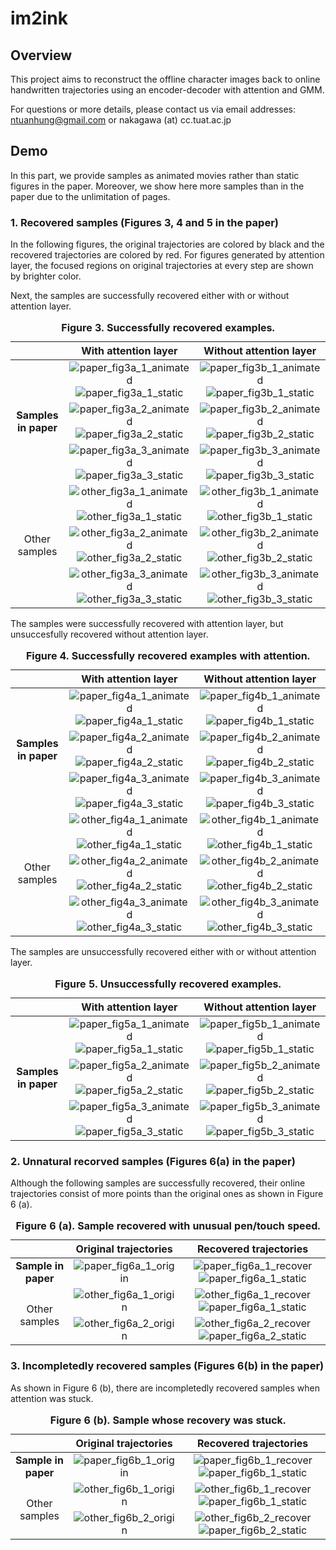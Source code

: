 # im2ink

## Overview
This project aims to reconstruct the offline character images back to online handwritten trajectories using an encoder-decoder with attention and GMM.

For questions or more details, please contact us via email addresses: ntuanhung@gmail.com or nakagawa (at) cc.tuat.ac.jp

## Demo

In this part, we provide samples as animated movies rather than static figures in the paper. 
Moreover, we show here more samples than in the paper due to the unlimitation of pages.

### 1. Recovered samples (Figures 3, 4 and 5 in the paper)

In the following figures, the original trajectories are colored by black and the recovered trajectories are colored by red.
For figures generated by attention layer, the focused regions on original trajectories at every step are shown by brighter color.

Next, the samples are successfully recovered either with or without attention layer.

<table align="center">
    <caption><b>Figure 3. Successfully recovered examples.</b></caption>
    <thead>
        <tr>
            <th> </th>
            <th>With attention layer</th>
            <th>Without attention layer</th>
        </tr>
    </thead>
    <tbody align="center">
        <tr>
            <td rowspan=3><b>Samples in paper</b></td>
            <td>
                <img src="./demo_gif/paper_3a_1_00010_re.gif" alt="paper_fig3a_1_animated" >
                <img src="./demo_gif/paper_3a_1_00010.png" alt="paper_fig3a_1_static" >
            </td>
            <td>
                <img src="./demo_gif/paper_3b_1_00010_re.gif" alt="paper_fig3b_1_animated" >
                <img src="./demo_gif/paper_3b_1_00010.png" alt="paper_fig3b_1_static" >
            </td>
        </tr><!-- 00010 -->
        <tr>
            <td>
                <img src="./demo_gif/paper_3a_2_00133_re.gif" alt="paper_fig3a_2_animated" >
                <img src="./demo_gif/paper_3a_2_00133.png" alt="paper_fig3a_2_static" >
            </td>
            <td>
                <img src="./demo_gif/paper_3b_2_00133_re.gif" alt="paper_fig3b_2_animated" >
                <img src="./demo_gif/paper_3b_2_00133.png" alt="paper_fig3b_2_static" >
            </td>
        </tr><!-- 00133 -->
        <tr>
            <td>
                <img src="./demo_gif/paper_3a_3_00417_re.gif" alt="paper_fig3a_3_animated" >
                <img src="./demo_gif/paper_3a_3_00417.png" alt="paper_fig3a_3_static" >
            </td>
            <td>
                <img src="./demo_gif/paper_3b_3_00417_re.gif" alt="paper_fig3b_3_animated" >
                <img src="./demo_gif/paper_3b_3_00417.png" alt="paper_fig3b_3_static" >
            </td>
        </tr><!-- 00417 -->
        <tr>
            <td rowspan=3>Other samples</td>
            <td>
                <img src="./demo_gif/other_3a_1_00211_re.gif" alt="other_fig3a_1_animated" >
                <img src="./demo_gif/other_3a_1_00211.png" alt="other_fig3a_1_static" >
            </td>
            <td>
                <img src="./demo_gif/other_3b_1_00211_re.gif" alt="other_fig3b_1_animated" >
                <img src="./demo_gif/other_3b_1_00211.png" alt="other_fig3b_1_static" >
            </td>
        </tr><!-- 00211 -->
        <tr>
            <td>
                <img src="./demo_gif/other_3a_2_00137_re.gif" alt="other_fig3a_2_animated" >
                <img src="./demo_gif/other_3a_2_00137.png" alt="other_fig3a_2_static" >
            </td>
            <td>
                <img src="./demo_gif/other_3b_2_00137_re.gif" alt="other_fig3b_2_animated" >
                <img src="./demo_gif/other_3b_2_00137.png" alt="other_fig3b_2_static" >
            </td>
        </tr><!-- 00137 -->
        <tr>
            <td>
                <img src="./demo_gif/other_3a_3_00086_re.gif" alt="other_fig3a_3_animated" >
                <img src="./demo_gif/other_3a_3_00086.png" alt="other_fig3a_3_static" >
            </td>
            <td>
                <img src="./demo_gif/other_3b_3_00086_re.gif" alt="other_fig3b_3_animated" >
                <img src="./demo_gif/other_3b_3_00086.png" alt="other_fig3b_3_static" >
            </td>
        </tr><!-- 00086 -->
    </tbody>
</table>

The samples were successfully recovered with attention layer, but unsuccesfully recovered without attention layer.

<table align="center">
    <caption><b>Figure 4. Successfully recovered examples with attention.</b></caption>
    <thead>
        <tr>
            <th> </th>
            <th>With attention layer</th>
            <th>Without attention layer</th>
        </tr>
    </thead>
    <tbody align="center">
        <tr>
            <td rowspan=3><b>Samples in paper</b></td>
            <td>
                <img src="./demo_gif/paper_4a_1_00449_re.gif" alt="paper_fig4a_1_animated" >
                <img src="./demo_gif/paper_4a_1_00449.png" alt="paper_fig4a_1_static" >
            </td>
            <td>
                <img src="./demo_gif/paper_4b_1_00449_re.gif" alt="paper_fig4b_1_animated" >
                <img src="./demo_gif/paper_4b_1_00449.png" alt="paper_fig4b_1_static" >
            </td>
        </tr><!-- 00449 -->
        <tr>
            <td>
                <img src="./demo_gif/paper_4a_2_00267_re.gif" alt="paper_fig4a_2_animated" >
                <img src="./demo_gif/paper_4a_2_00267.png" alt="paper_fig4a_2_static" >
            </td>
            <td>
                <img src="./demo_gif/paper_4b_2_00267_re.gif" alt="paper_fig4b_2_animated" >
                <img src="./demo_gif/paper_4b_2_00267.png" alt="paper_fig4b_2_static" >
            </td>
        </tr><!-- 00267 -->
        <tr>
            <td>
                <img src="./demo_gif/paper_4a_3_00186_re.gif" alt="paper_fig4a_3_animated" >
                <img src="./demo_gif/paper_4a_3_00186.png" alt="paper_fig4a_3_static" >
            </td>
            <td>
                <img src="./demo_gif/paper_4b_3_00186_re.gif" alt="paper_fig4b_3_animated" >
                <img src="./demo_gif/paper_4b_3_00186.png" alt="paper_fig4b_3_static" >
            </td>
        </tr><!-- 00186 -->
        <tr>
            <td rowspan=3>Other samples</td>
            <td>
                <img src="./demo_gif/other_4a_1_00127_re.gif" alt="other_fig4a_1_animated" >
                <img src="./demo_gif/other_4a_1_00127.png" alt="other_fig4a_1_static" >
            </td>
            <td>
                <img src="./demo_gif/other_4b_1_00127_re.gif" alt="other_fig4b_1_animated" >
                <img src="./demo_gif/other_4b_1_00127.png" alt="other_fig4b_1_static" >
            </td>
        </tr><!-- 00127 -->
        <tr>
            <td>
                <img src="./demo_gif/other_4a_2_00157_re.gif" alt="other_fig4a_2_animated" >
                <img src="./demo_gif/other_4a_2_00157.png" alt="other_fig4a_2_static" >
            </td>
            <td>
                <img src="./demo_gif/other_4b_2_00157_re.gif" alt="other_fig4b_2_animated" >
                <img src="./demo_gif/other_4b_2_00157.png" alt="other_fig4b_2_static" >
            </td>
        </tr><!-- 00157 -->
        <tr>
            <td>
                <img src="./demo_gif/other_4a_3_00179_re.gif" alt="other_fig4a_3_animated" >
                <img src="./demo_gif/other_4a_3_00179.png" alt="other_fig4a_3_static" >
            </td>
            <td>
                <img src="./demo_gif/other_4b_3_00179_re.gif" alt="other_fig4b_3_animated" >
                <img src="./demo_gif/other_4b_3_00179.png" alt="other_fig4b_3_static" >
            </td>
        </tr><!-- 00179 -->
    </tbody>
</table>

The samples are unsuccessfully recovered either with or without attention layer.

<table align="center">
    <caption><b>Figure 5. Unsuccessfully recovered examples.</b></caption>
    <thead>
        <tr>
            <th> </th>
            <th>With attention layer</th>
            <th>Without attention layer</th>
        </tr>
    </thead>
    <tbody align="center">
        <tr>
            <td rowspan=3><b>Samples in paper</b></td>
            <td>
                <img src="./demo_gif/paper_5a_1_36177_re.gif" alt="paper_fig5a_1_animated" >
                <img src="./demo_gif/paper_5a_1_36177.png" alt="paper_fig5a_1_static" >
            </td>
            <td>
                <img src="./demo_gif/paper_5b_1_36177_re.gif" alt="paper_fig5b_1_animated" >
                <img src="./demo_gif/paper_5b_1_36177.png" alt="paper_fig5b_1_static" >
            </td>
        </tr><!-- 36177 -->
        <tr>
            <td>
                <img src="./demo_gif/paper_5a_2_33243_re.gif" alt="paper_fig5a_2_animated" >
                <img src="./demo_gif/paper_5a_2_33243.png" alt="paper_fig5a_2_static" >
            </td>
            <td>
                <img src="./demo_gif/paper_5b_2_33243_re.gif" alt="paper_fig5b_2_animated" >
                <img src="./demo_gif/paper_5b_2_33243.png" alt="paper_fig5b_2_static" >
            </td>
        </tr><!-- 33243 -->        
        <tr>
            <td>
                <img src="./demo_gif/paper_5a_3_00009_re.gif" alt="paper_fig5a_3_animated" >
                <img src="./demo_gif/paper_5a_3_00009.png" alt="paper_fig5a_3_static" >
            </td>
            <td>
                <img src="./demo_gif/paper_5b_3_00009_re.gif" alt="paper_fig5b_3_animated" >
                <img src="./demo_gif/paper_5b_3_00009.png" alt="paper_fig5b_3_static" >
            </td>
        </tr><!-- 00009 -->
    </tbody>
</table>

### 2. Unnatural recorved samples (Figures 6(a) in the paper)

Although the following samples are successfully recovered, their online trajectories consist of more points than the original ones as shown in Figure 6 (a).

<table align="center">
    <caption><b>Figure 6 (a). Sample recovered with unusual pen/touch speed.</b></caption>
    <thead>
        <tr>
            <th> </th>
            <th>Original trajectories</th>
            <th>Recovered trajectories</th>
        </tr>
    </thead>
    <tbody align="center">
        <tr>
            <td><b>Sample in paper</b></td>
            <td><img src="./demo_gif/paper_6a_1_00808_or.gif" alt="paper_fig6a_1_origin" ></td>
            <td>
                <img src="./demo_gif/paper_6a_1_00808_re.gif" alt="paper_fig6a_1_recover" >
                <img src="./demo_gif/paper_6a_1_00808.png" alt="paper_fig6a_1_static" >
            </td>
        </tr><!-- 00808 -->
        <tr>
            <td rowspan=2>Other samples</td>
            <td><img src="./demo_gif/other_6a_1_02838_or.gif" alt="other_fig6a_1_origin" ></td>
            <td>
                <img src="./demo_gif/other_6a_1_02838_re.gif" alt="other_fig6a_1_recover" >
                <img src="./demo_gif/other_6a_1_02838.png" alt="paper_fig6a_1_static" >
            </td>
        </tr><!-- 02838 -->
        <tr>
            <td><img src="./demo_gif/other_6a_2_01651_or.gif" alt="other_fig6a_2_origin" ></td>
            <td>
                <img src="./demo_gif/other_6a_2_01651_re.gif" alt="other_fig6a_2_recover" >
                <img src="./demo_gif/other_6a_2_01651.png" alt="paper_fig6a_2_static" >
            </td>
        </tr><!-- 01651 -->
    </tbody>
</table>

### 3. Incompletedly recovered samples (Figures 6(b) in the paper)

As shown in Figure 6 (b), there are incompletedly recovered samples when attention was stuck.

<table align="center">
    <caption><b>Figure 6 (b). Sample whose recovery was stuck.</b></caption>
    <thead>
        <tr>
            <th> </th>
            <th>Original trajectories</th>
            <th>Recovered trajectories</th>
        </tr>
    </thead>
    <tbody align="center">
        <tr>
            <td><b>Sample in paper</b></td>
            <td><img src="./demo_gif/paper_6b_1_00331_or.gif" alt="paper_fig6b_1_origin" ></td>
            <td>
                <img src="./demo_gif/paper_6b_1_00331_re.gif" alt="paper_fig6b_1_recover" >
                <img src="./demo_gif/paper_6b_1_00331.png" alt="paper_fig6b_1_static" >
            </td>
        </tr><!-- 00331 -->
        <tr>
            <td rowspan=2>Other samples</td>
            <td><img src="./demo_gif/other_6b_1_00688_or.gif" alt="other_fig6b_1_origin" ></td>
            <td>
                <img src="./demo_gif/other_6b_1_00688_re.gif" alt="other_fig6b_1_recover" >
                <img src="./demo_gif/other_6b_1_00688.png" alt="paper_fig6b_1_static" >
            </td>
        </tr><!-- 00688 -->
        <tr>
            <td><img src="./demo_gif/other_6b_2_00361_or.gif" alt="other_fig6b_2_origin" ></td>
            <td>
                <img src="./demo_gif/other_6b_2_00361_re.gif" alt="other_fig6b_2_recover" >
                <img src="./demo_gif/other_6b_2_00361.png" alt="paper_fig6b_2_static" >
            </td>
        </tr><!-- 00361 -->
    </tbody>
</table>